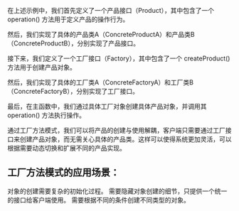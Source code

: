 
在上述示例中，我们首先定义了一个产品接口（Product），其中包含了一个 operation() 方法用于定义产品的操作行为。

然后，我们实现了具体的产品类A（ConcreteProductA）和产品类B（ConcreteProductB），分别实现了产品接口。

接下来，我们定义了一个工厂接口（Factory），其中包含了一个 createProduct() 方法用于创建产品对象。

然后，我们实现了具体的工厂类A（ConcreteFactoryA）和工厂类B（ConcreteFactoryB），分别实现了工厂接口。

最后，在主函数中，我们通过具体工厂对象创建具体产品对象，并调用其 operation() 方法执行操作。

通过工厂方法模式，我们可以将产品的创建与使用解耦，客户端只需要通过工厂接口来创建产品对象，而无需关心具体的产品类。这样可以使得系统更加灵活，可以根据需要动态切换和扩展不同的产品实现。

## 工厂方法模式的应用场景：

对象的创建需要复杂的初始化过程。
需要隐藏对象创建的细节，只提供一个统一的接口给客户端使用。
需要根据不同的条件创建不同类型的对象。